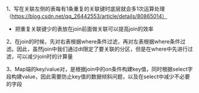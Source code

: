 1、写在关联左侧的表每有1条重复的关联键时底层就会多1次运算处理（https://blog.csdn.net/qq_26442553/article/details/80865014）

- 把重复关联键少的表放在join前面做关联可以提高join的效率

2、在join的时候，先对右表根据where条件过滤，再对左表根据where条件过滤。因此，虽然join中我们通过dt限定了要关联的分区，但是在where中先进行过滤，可以减少join时的计算量

3、Map端的key/value对，是根据join中的on条件构建key值，同时根据select字段构建value，因此需要防止key值的数据倾斜问题，以及在select中减少不必要的字段